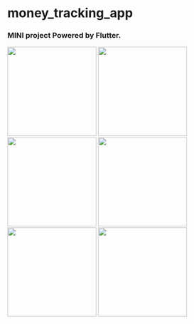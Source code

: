 # money_tracking_app

### MINI project Powered by Flutter.

<img src='https://github.com/user-attachments/assets/e7ea7830-e6be-45e9-a784-450c4a4058b6' width=200px>
<img src='https://github.com/user-attachments/assets/0133da6a-3355-413f-8e7a-e3f8a8ce7043' width=200px>
<img src='https://github.com/user-attachments/assets/c80f5f08-6a6e-45de-9c49-c54108e602f7' width=200px>
<img src='https://github.com/user-attachments/assets/a80a3f2e-664b-4976-b66d-714f5d559888' width=200px>
<img src='https://github.com/user-attachments/assets/25fe86bb-e804-4feb-8e58-f1290d14af79' width=200px>
<img src='https://github.com/user-attachments/assets/680dbe92-f104-4797-b98c-a2a8e72d1188' width=200px>









